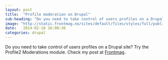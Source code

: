 ```yaml
---
layout: post
title:  "Profile moderation on Drupal"
sub-heading: "Do you need to take control of users profiles on a Drupal site? Try the Profile2 Moderations module."
image: "http://static.frontmag.no/sites/default/files/styles/full/public/profile-moderation.jpg"
date:   2014-02-18 16:00:36
categories: drupal
---
```

Do you need to take control of users profiles on a Drupal site? Try the Profile2 Moderations module. Check my post at <a href="http://frontmag.no/artikler/utvikling/drupal-profile-moderation">Frontmag</a>.